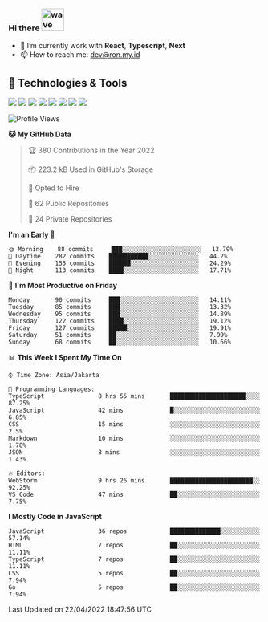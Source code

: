 ### Hi there <img src="https://i.ibb.co/q0Hx1KK/wave.gif" alt="wave" width="45px">

- 🌱 I’m currently work with **React**, **Typescript**, **Next**
- 📫 How to reach me: dev@ron.my.id

## 🔧 Technologies & Tools

![](https://img.shields.io/badge/OS-Linux-informational?style=flat&logo=linux&logoColor=white&color=2bbc8a)
![](https://img.shields.io/badge/OS-Windows-informational?style=flat&logo=windows&logoColor=white&color=2bbc8a)
![](https://img.shields.io/badge/Code-JavaScript-informational?style=flat&logo=javascript&logoColor=white&color=2bbc8a)
![](https://img.shields.io/badge/Code-Golang-informational?style=flat&logo=go&logoColor=white&color=2bbc8a)
![](https://img.shields.io/badge/Code-React-informational?style=flat&logo=react&logoColor=white&color=2bbc8a)
![](https://img.shields.io/badge/Code-Next-informational?style=flat&logo=next.js&logoColor=white&color=2bbc8a)
![](https://img.shields.io/badge/Shell-Bash-informational?style=flat&logo=gnu-bash&logoColor=white&color=2bbc8a)
![](https://img.shields.io/badge/Tools-Docker-informational?style=flat&logo=docker&logoColor=white&color=2bbc8a)

<!--START_SECTION:waka-->
![Profile Views](http://img.shields.io/badge/Profile%20Views-12-blue)

**🐱 My GitHub Data** 

> 🏆 380 Contributions in the Year 2022
 > 
> 📦 223.2 kB Used in GitHub's Storage 
 > 
> 💼 Opted to Hire
 > 
> 📜 62 Public Repositories 
 > 
> 🔑 24 Private Repositories  
 > 
**I'm an Early 🐤** 

```text
🌞 Morning    88 commits     ███░░░░░░░░░░░░░░░░░░░░░░   13.79% 
🌆 Daytime    282 commits    ███████████░░░░░░░░░░░░░░   44.2% 
🌃 Evening    155 commits    ██████░░░░░░░░░░░░░░░░░░░   24.29% 
🌙 Night      113 commits    ████░░░░░░░░░░░░░░░░░░░░░   17.71%

```
📅 **I'm Most Productive on Friday** 

```text
Monday       90 commits     ███░░░░░░░░░░░░░░░░░░░░░░   14.11% 
Tuesday      85 commits     ███░░░░░░░░░░░░░░░░░░░░░░   13.32% 
Wednesday    95 commits     ███░░░░░░░░░░░░░░░░░░░░░░   14.89% 
Thursday     122 commits    ████░░░░░░░░░░░░░░░░░░░░░   19.12% 
Friday       127 commits    █████░░░░░░░░░░░░░░░░░░░░   19.91% 
Saturday     51 commits     ██░░░░░░░░░░░░░░░░░░░░░░░   7.99% 
Sunday       68 commits     ██░░░░░░░░░░░░░░░░░░░░░░░   10.66%

```


📊 **This Week I Spent My Time On** 

```text
⌚︎ Time Zone: Asia/Jakarta

💬 Programming Languages: 
TypeScript               8 hrs 55 mins       █████████████████████░░░░   87.25% 
JavaScript               42 mins             █░░░░░░░░░░░░░░░░░░░░░░░░   6.85% 
CSS                      15 mins             ░░░░░░░░░░░░░░░░░░░░░░░░░   2.5% 
Markdown                 10 mins             ░░░░░░░░░░░░░░░░░░░░░░░░░   1.78% 
JSON                     8 mins              ░░░░░░░░░░░░░░░░░░░░░░░░░   1.43%

🔥 Editors: 
WebStorm                 9 hrs 26 mins       ███████████████████████░░   92.25% 
VS Code                  47 mins             ██░░░░░░░░░░░░░░░░░░░░░░░   7.75%

```

**I Mostly Code in JavaScript** 

```text
JavaScript               36 repos            ██████████████░░░░░░░░░░░   57.14% 
HTML                     7 repos             ██░░░░░░░░░░░░░░░░░░░░░░░   11.11% 
TypeScript               7 repos             ██░░░░░░░░░░░░░░░░░░░░░░░   11.11% 
CSS                      5 repos             ██░░░░░░░░░░░░░░░░░░░░░░░   7.94% 
Go                       5 repos             ██░░░░░░░░░░░░░░░░░░░░░░░   7.94%

```



 Last Updated on 22/04/2022 18:47:56 UTC
<!--END_SECTION:waka-->
